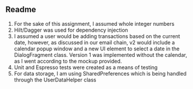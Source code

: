 ## Readme
1) For the sake of this assignment, I assumed whole integer numbers
2) Hilt/Dagger was used for dependency injection
3) I assumed a user would be adding transactions based on the current date, however, as discussed in our
email chain, v2 would include a calendar popup window and a new UI element to select a date in the 
DialogFragment class. Version 1 was implemented without the calendar, as I went according to the mockup provided.
4) Unit and Espresso tests were created as a means of testing
5) For data storage, I am using SharedPreferences which is being handled through the UserDataHelper class